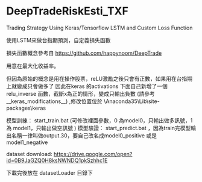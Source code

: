 # DeepTradeRiskEsti_TXF
Trading Strategy Using Keras/Tensorflow LSTM and Custom Loss Function

使用LSTM來做台指期預測，自定義損失函數

損失函數概念參考自
https://github.com/happynoom/DeepTrade

用意在最大化收益率。

但因為原始的概念是用在操作股票，reLU激勵之後只會有正數，如果用在台指期上就變成只會做多了
因此在keras 的activations 下面自己新增了一個 relu_inverse 函數，截斷x為正的情形，變成只輸出負數
(請參考__keras_modifications__) ,修改位置位於
\Anaconda35\Lib\site-packages\keras

模型訓練： start_train.bat (可修改裡面參數，0 為model0，只輸出做多訊號，1 為 model1，只輸出做空訊號 )
模型驗證： start_predict.bat ，因為train完模型輸出名稱一律叫做output.30，要自己改名成model0_positive 或是 model1_negative


dataset download:
https://drive.google.com/open?id=0B9JaGZQ0H8ksNWNDQ1pkSzhhc1E

下載完後放在 datasetLoader 目錄下
